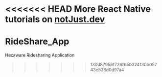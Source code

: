 <<<<<<< HEAD
More React Native tutorials on [notJust.dev](http://notjust.dev/)
=======
# RideShare_App
Hexaware Ridesharing Application
>>>>>>> 130d87956f726fb50324130b05743e536d0d97a4

